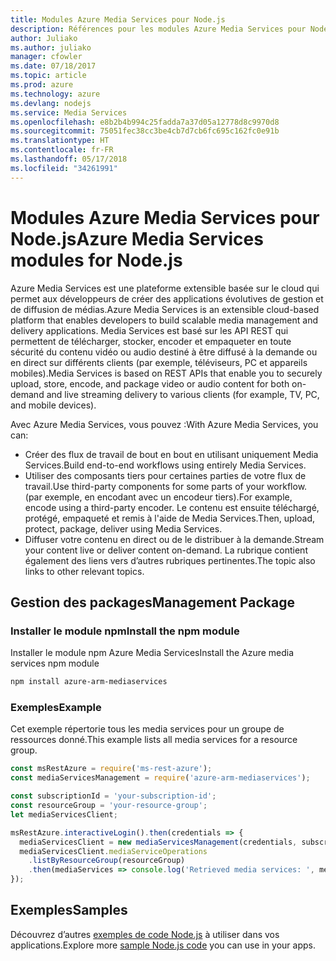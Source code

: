 ```yaml
---
title: Modules Azure Media Services pour Node.js
description: Références pour les modules Azure Media Services pour Node.js
author: Juliako
ms.author: juliako
manager: cfowler
ms.date: 07/18/2017
ms.topic: article
ms.prod: azure
ms.technology: azure
ms.devlang: nodejs
ms.service: Media Services
ms.openlocfilehash: e8b2b4b994c25fadda7a37d05a12778d8c9970d8
ms.sourcegitcommit: 75051fec38cc3be4cb7d7cb6fc695c162fc0e91b
ms.translationtype: HT
ms.contentlocale: fr-FR
ms.lasthandoff: 05/17/2018
ms.locfileid: "34261991"
---
```

# <a name="azure-media-services-modules-for-nodejs"></a><span data-ttu-id="1059c-103">Modules Azure Media Services pour Node.js</span><span class="sxs-lookup"><span data-stu-id="1059c-103">Azure Media Services modules for Node.js</span></span>

<span data-ttu-id="1059c-104">Azure Media Services est une plateforme extensible basée sur le cloud qui permet aux développeurs de créer des applications évolutives de gestion et de diffusion de médias.</span><span class="sxs-lookup"><span data-stu-id="1059c-104">Azure Media Services is an extensible cloud-based platform that enables developers to build scalable media management and delivery applications.</span></span> <span data-ttu-id="1059c-105">Media Services est basé sur les API REST qui permettent de télécharger, stocker, encoder et empaqueter en toute sécurité du contenu vidéo ou audio destiné à être diffusé à la demande ou en direct sur différents clients (par exemple, téléviseurs, PC et appareils mobiles).</span><span class="sxs-lookup"><span data-stu-id="1059c-105">Media Services is based on REST APIs that enable you to securely upload, store, encode, and package video or audio content for both on-demand and live streaming delivery to various clients (for example, TV, PC, and mobile devices).</span></span>

<span data-ttu-id="1059c-106">Avec Azure Media Services, vous pouvez :</span><span class="sxs-lookup"><span data-stu-id="1059c-106">With Azure Media Services, you can:</span></span>
- <span data-ttu-id="1059c-107">Créer des flux de travail de bout en bout en utilisant uniquement Media Services.</span><span class="sxs-lookup"><span data-stu-id="1059c-107">Build end-to-end workflows using entirely Media Services.</span></span> 
- <span data-ttu-id="1059c-108">Utiliser des composants tiers pour certaines parties de votre flux de travail.</span><span class="sxs-lookup"><span data-stu-id="1059c-108">Use third-party components for some parts of your workflow.</span></span> <span data-ttu-id="1059c-109">(par exemple, en encodant avec un encodeur tiers).</span><span class="sxs-lookup"><span data-stu-id="1059c-109">For example, encode using a third-party encoder.</span></span> <span data-ttu-id="1059c-110">Le contenu est ensuite téléchargé, protégé, empaqueté et remis à l'aide de Media Services.</span><span class="sxs-lookup"><span data-stu-id="1059c-110">Then, upload, protect, package, deliver using Media Services.</span></span>
- <span data-ttu-id="1059c-111">Diffuser votre contenu en direct ou de le distribuer à la demande.</span><span class="sxs-lookup"><span data-stu-id="1059c-111">Stream your content live or deliver content on-demand.</span></span> <span data-ttu-id="1059c-112">La rubrique contient également des liens vers d’autres rubriques pertinentes.</span><span class="sxs-lookup"><span data-stu-id="1059c-112">The topic also links to other relevant topics.</span></span>

## <a name="management-package"></a><span data-ttu-id="1059c-113">Gestion des packages</span><span class="sxs-lookup"><span data-stu-id="1059c-113">Management Package</span></span>

### <a name="install-the-npm-module"></a><span data-ttu-id="1059c-114">Installer le module npm</span><span class="sxs-lookup"><span data-stu-id="1059c-114">Install the npm module</span></span>

<span data-ttu-id="1059c-115">Installer le module npm Azure Media Services</span><span class="sxs-lookup"><span data-stu-id="1059c-115">Install the Azure media services npm module</span></span>

```bash
npm install azure-arm-mediaservices
```

### <a name="example"></a><span data-ttu-id="1059c-116">Exemples</span><span class="sxs-lookup"><span data-stu-id="1059c-116">Example</span></span>

<span data-ttu-id="1059c-117">Cet exemple répertorie tous les media services pour un groupe de ressources donné.</span><span class="sxs-lookup"><span data-stu-id="1059c-117">This example lists all media services for a resource group.</span></span>

```javascript
const msRestAzure = require('ms-rest-azure');
const mediaServicesManagement = require('azure-arm-mediaservices');

const subscriptionId = 'your-subscription-id';
const resourceGroup = 'your-resource-group';
let mediaServicesClient;

msRestAzure.interactiveLogin().then(credentials => {
  mediaServicesClient = new mediaServicesManagement(credentials, subscriptionId);
  mediaServicesClient.mediaServiceOperations
    .listByResourceGroup(resourceGroup)
    .then(mediaServices => console.log('Retrieved media services: ', mediaServices));
});
```

## <a name="samples"></a><span data-ttu-id="1059c-118">Exemples</span><span class="sxs-lookup"><span data-stu-id="1059c-118">Samples</span></span>

<span data-ttu-id="1059c-119">Découvrez d’autres [exemples de code Node.js](https://azure.microsoft.com/resources/samples/?platform=nodejs) à utiliser dans vos applications.</span><span class="sxs-lookup"><span data-stu-id="1059c-119">Explore more [sample Node.js code](https://azure.microsoft.com/resources/samples/?platform=nodejs) you can use in your apps.</span></span>
